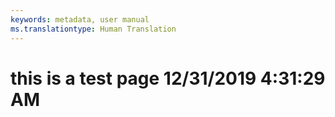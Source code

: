 ```yaml
---
keywords: metadata, user manual
ms.translationtype: Human Translation
---
```

# this is a test page 12/31/2019 4:31:29 AM